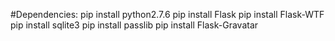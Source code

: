 #Dependencies:
pip install python2.7.6
pip install Flask
pip install Flask-WTF
pip install sqlite3
pip install passlib
pip install Flask-Gravatar